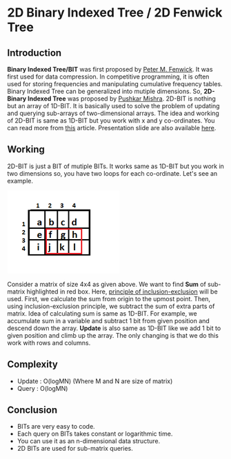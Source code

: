 # 2D Binary Indexed Tree / 2D Fenwick Tree

## Introduction
**Binary Indexed Tree/BIT** was first proposed by [Peter M. Fenwick](http://citeseerx.ist.psu.edu/viewdoc/download?doi=10.1.1.14.8917&rep=rep1&type=pdf).
It was first used for data compression. In competitive programming, it is often used for storing frequencies and manipulating cumulative frequency tables.
Binary Indexed Tree can be generalized into mutiple dimensions. So, **2D-Binary Indexed Tree** was proposed by [Pushkar Mishra](https://arxiv.org/pdf/1311.6093.pdf).
2D-BIT is nothing but an array of 1D-BIT. It is basically used to solve the problem of updating and querying sub-arrays of two-dimensional arrays. 
The idea and working of 2D-BIT is same as 1D-BIT but you work with x and y co-ordinates. You can read more from [this](https://www.topcoder.com/community/competitive-programming/tutorials/binary-indexed-trees/) article. Presentation slide are also available [here](./assets/pptSlides.pdf).

## Working
2D-BIT is just a BIT of mutiple BITs. It works same as 1D-BIT but you work in two dimensions so, you have two loops for each co-ordinate.
Let's see an example.

<!--Matrix Pic-->
![Matrix Example](./assets/matrix.png)

Consider a matrix of size 4x4 as given above. We want to find **Sum** of sub-matrix highlighted in red box. Here, [principle of inclusion-exclusion](https://en.wikipedia.org/wiki/Inclusion%E2%80%93exclusion_principle) will be used. First, we calculate the sum from origin to the upmost point. Then, using inclusion-exclusion principle, we subtract the sum of extra parts of matrix. Idea of calculating sum is same as 1D-BIT. For example, we accumulate sum in a variable and subtract 1 bit from given position and descend down the array. **Update** is also same as 1D-BIT like we add 1 bit to given position and climb up the array. The only changing is that we do this work with rows and columns.

## Complexity
- Update : O(logMN) (Where M and N are size of matrix)
- Query : O(logMN) 

## Conclusion
- BITs are very easy to code.
- Each query on BITs takes constant or logarithmic time.
- You can use it as an n-dimensional data structure.
- 2D BITs are used for sub-matrix queries.
